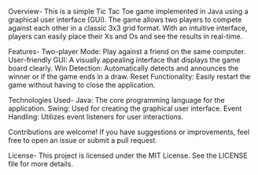 Overview-
This is a simple Tic Tac Toe game implemented in Java using a graphical user interface (GUI). The game allows two players to compete against each other in a classic 3x3 grid format. With an intuitive interface, players can easily place their Xs and Os and see the results in real-time.

Features-
Two-player Mode: Play against a friend on the same computer.
User-friendly GUI: A visually appealing interface that displays the game board clearly.
Win Detection: Automatically detects and announces the winner or if the game ends in a draw.
Reset Functionality: Easily restart the game without having to close the application.

Technologies Used-
Java: The core programming language for the application.
Swing: Used for creating the graphical user interface.
Event Handling: Utilizes event listeners for user interactions.

Contributions are welcome! If you have suggestions or improvements, feel free to open an issue or submit a pull request.

License-
This project is licensed under the MIT License. See the LICENSE file for more details.
